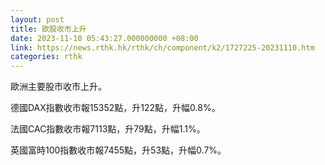 ```yaml
---
layout: post
title: 歐股收市上升
date: 2023-11-10 05:43:27.000000000 +08:00
link: https://news.rthk.hk/rthk/ch/component/k2/1727225-20231110.htm
categories: rthk
---
```


歐洲主要股市收市上升。

德國DAX指數收市報15352點，升122點，升幅0.8%。

法國CAC指數收市報7113點，升79點，升幅1.1%。

英國富時100指數收市報7455點，升53點，升幅0.7%。
